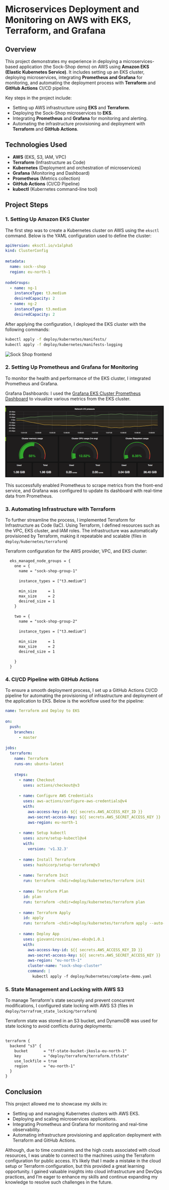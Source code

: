 # Microservices Deployment and Monitoring on AWS with EKS, Terraform, and Grafana

## Overview

This project demonstrates my experience in deploying a microservices-based application (the Sock-Shop demo) on AWS using **Amazon EKS (Elastic Kubernetes Service)**. It includes setting up an EKS cluster, deploying microservices, integrating **Prometheus and Grafana** for monitoring, and automating the deployment process with **Terraform** and **GitHub Actions** CI/CD pipeline.

Key steps in the project include:
- Setting up AWS infrastructure using **EKS** and **Terraform**.
- Deploying the Sock-Shop microservices to **EKS**.
- Integrating **Prometheus** and **Grafana** for monitoring and alerting.
- Automating the infrastructure provisioning and deployment with **Terraform** and **GitHub Actions**.

## Technologies Used

- **AWS** (EKS, S3, IAM, VPC)
- **Terraform** (Infrastructure as Code)
- **Kubernetes** (Deployment and orchestration of microservices)
- **Grafana** (Monitoring and Dashboard)
- **Prometheus** (Metrics collection)
- **GitHub Actions** (CI/CD Pipeline)
- **kubectl** (Kubernetes command-line tool)

## Project Steps

### 1. Setting Up Amazon EKS Cluster

The first step was to create a Kubernetes cluster on AWS using the `eksctl` command. Below is the YAML configuration used to define the cluster:

```yaml
apiVersion: eksctl.io/v1alpha5
kind: ClusterConfig

metadata:
  name: sock--shop
  region: eu-north-1

nodeGroups:
  - name: ng-1
    instanceType: t3.medium
    desiredCapacity: 2
  - name: ng-2
    instanceType: t3.medium
    desiredCapacity: 2
```

After applying the configuration, I deployed the EKS cluster with the following commands:

```bash
kubectl apply -f deploy/kubernetes/manifests/
kubectl apply -f deploy/kubernetes/manifests-logging
```


![Sock Shop frontend](https://github.com/microservices-demo/microservices-demo.github.io/raw/master/assets/sockshop-frontend.png)
### 2. Setting Up Prometheus and Grafana for Monitoring
To monitor the health and performance of the EKS cluster, I integrated Prometheus and Grafana.

Grafana Dashboards: I used the [Grafana EKS Cluster Prometheus Dashboard](https://grafana.com/grafana/dashboards/315-kubernetes-cluster-monitoring-via-prometheus/) to visualize various metrics from the EKS cluster.

![Grafana](internal-docs/total.png)

This successfully enabled Prometheus to scrape metrics from the front-end service, and Grafana was configured to update its dashboard with real-time data from Prometheus.

### 3. Automating Infrastructure with Terraform
To further streamline the process, I implemented Terraform for Infrastructure as Code (IaC). Using Terraform, I defined resources such as the VPC, EKS cluster, and IAM roles. The infrastructure was automatically provisioned by Terraform, making it repeatable and scalable (files in `deploy/kubernetes/terraform`)

Terraform configuration for the AWS provider, VPC, and EKS cluster:
```hcl
  eks_managed_node_groups = {
    one = {
      name = "sock-shop-group-1"

      instance_types = ["t3.medium"]

      min_size     = 1
      max_size     = 2
      desired_size = 1
    }

    two = {
      name = "sock-shop-group-2"

      instance_types = ["t3.medium"]

      min_size     = 1
      max_size     = 2
      desired_size = 1

    }
  }

```

### 4. CI/CD Pipeline with GitHub Actions
To ensure a smooth deployment process, I set up a GitHub Actions CI/CD pipeline for automating the provisioning of infrastructure and deployment of the application to EKS. Below is the workflow used for the pipeline:

```yaml
name: Terraform and Deploy to EKS

on:
  push:
    branches:
      - master

jobs:
  terraform:
    name: Terraform
    runs-on: ubuntu-latest

    steps:
      - name: Checkout
        uses: actions/checkout@v3

      - name: Configure AWS Credentials
        uses: aws-actions/configure-aws-credentials@v4
        with:
          aws-access-key-id: ${{ secrets.AWS_ACCESS_KEY_ID }}
          aws-secret-access-key: ${{ secrets.AWS_SECRET_ACCESS_KEY }}
          aws-region: eu-north-1

      - name: Setup kubectl
        uses: azure/setup-kubectl@v4
        with:
          version: 'v1.32.3'

      - name: Install Terraform
        uses: hashicorp/setup-terraform@v3

      - name: Terraform Init
        run: terraform -chdir=deploy/kubernetes/terraform init

      - name: Terraform Plan
        id: plan
        run: terraform -chdir=deploy/kubernetes/terraform plan

      - name: Terraform Apply
        id: apply
        run: terraform -chdir=deploy/kubernetes/terraform apply --auto-approve

      - name: Deploy App
        uses: giovannirossini/aws-eks@v1.0.1
        with:
          aws-access-key-id: ${{ secrets.AWS_ACCESS_KEY_ID }}
          aws-secret-access-key: ${{ secrets.AWS_SECRET_ACCESS_KEY }}
          aws-region: "eu-north-1"
          cluster-name: "sock-shop-cluster"
          command: |
            kubectl apply -f deploy/kubernetes/complete-demo.yaml
```

### 5. State Management and Locking with AWS S3
To manage Terraform's state securely and prevent concurrent modifications, I configured state locking with AWS S3 (files in `deploy/terrafrom_state_locking/terraform`)

Terraform state was stored in an S3 bucket, and DynamoDB was used for state locking to avoid conflicts during deployments:
```hcl

terraform {
  backend "s3" {
    bucket       = "tf-state-bucket-jkosla-eu-north-1"
    key          = "deploy/terraform/terraform.tfstate"
    use_lockfile = true
    region       = "eu-north-1"
  }
}
```

## Conclusion

This project allowed me to showcase my skills in:

- Setting up and managing Kubernetes clusters with AWS EKS.
- Deploying and scaling microservices applications.
- Integrating Prometheus and Grafana for monitoring and real-time observability.
- Automating infrastructure provisioning and application deployment with Terraform and GitHub Actions.

Although, due to time constraints and the high costs associated with cloud resources, I was unable to connect to the machines using the Terraform configuration for public access. It’s likely that I made a mistake in the cloud setup or Terraform configuration, but this provided a great learning opportunity. I gained valuable insights into cloud infrastructure and DevOps practices, and I’m eager to enhance my skills and continue expanding my knowledge to resolve such challenges in the future.



